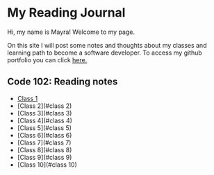 # My Reading Journal

Hi, my name is Mayra! Welcome to my page. 

On this site I will post some notes and thoughts about my classes and learning path to become a software developer. To access my github portfolio you can click [here.](https://github.com/mayracu)

## Code 102: Reading notes

- <a href="https://mayracu.github.io/reading-notes/class1" target="_blank">Class 1</a> 
- [Class 2](#class 2)
- [Class 3](#class 3)
- [Class 4](#class 4)
- [Class 5](#class 5)
- [Class 6](#class 6)
- [Class 7](#class 7)
- [Class 8](#class 8)
- [Class 9](#class 9)
- [Class 10](#class 10)

